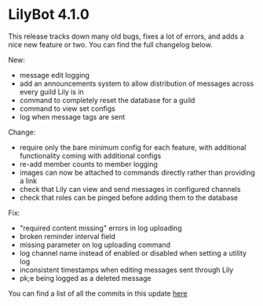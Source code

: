 # LilyBot 4.1.0

This release tracks down many old bugs, fixes a lot of errors, and adds a nice new feature or two.
You can find the full changelog below.

New:
* message edit logging
* add an announcements system to allow distribution of messages across every guild Lily is in
* command to completely reset the database for a guild
* command to view set configs
* log when message tags are sent

Change:
* require only the bare minimum config for each feature,
  with additional functionality coming with additional configs
* re-add member counts to member logging
* images can now be attached to commands directly rather than providing a link
* check that Lily can view and send messages in configured channels
* check that roles can be pinged before adding them to the database

Fix:
* "required content missing" errors in log uploading
* broken reminder interval field
* missing parameter on log uploading command
* log channel name instead of enabled or disabled when setting a utility log
* inconsistent timestamps when editing messages sent through Lily
* pk;e being logged as a deleted message

You can find a list of all the commits in this update [here](https://github.com/hyacinthbots/LilyBot/compare/v4.0.1...v4.1.0)
